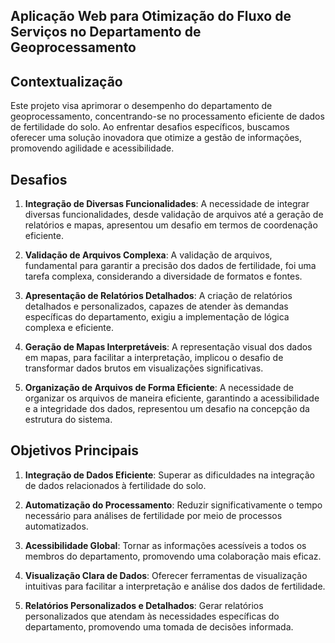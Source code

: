 ## Aplicação Web para Otimização do Fluxo de Serviços no Departamento de Geoprocessamento



## Contextualização

 Este projeto visa aprimorar o desempenho do departamento de geoprocessamento, concentrando-se no processamento eficiente de dados de fertilidade do solo. Ao enfrentar desafios específicos, buscamos oferecer uma solução inovadora que otimize a gestão de informações, promovendo agilidade e acessibilidade.

## Desafios

1. **Integração de Diversas Funcionalidades**: A necessidade de integrar diversas funcionalidades, desde validação de arquivos até a geração de relatórios e mapas, apresentou um desafio em termos de coordenação eficiente.

2. **Validação de Arquivos Complexa**: A validação de arquivos, fundamental para garantir a precisão dos dados de fertilidade, foi uma tarefa complexa, considerando a diversidade de formatos e fontes.

3. **Apresentação de Relatórios Detalhados**: A criação de relatórios detalhados e personalizados, capazes de atender às demandas específicas do departamento, exigiu a implementação de lógica complexa e eficiente.

4. **Geração de Mapas Interpretáveis**: A representação visual dos dados em mapas, para facilitar a interpretação, implicou o desafio de transformar dados brutos em visualizações significativas.

5. **Organização de Arquivos de Forma Eficiente**: A necessidade de organizar os arquivos de maneira eficiente, garantindo a acessibilidade e a integridade dos dados, representou um desafio na concepção da estrutura do sistema.

## Objetivos Principais

1. **Integração de Dados Eficiente**: Superar as dificuldades na integração de dados relacionados à fertilidade do solo.

2. **Automatização do Processamento**: Reduzir significativamente o tempo necessário para análises de fertilidade por meio de processos automatizados.

3. **Acessibilidade Global**: Tornar as informações acessíveis a todos os membros do departamento, promovendo uma colaboração mais eficaz.

4. **Visualização Clara de Dados**: Oferecer ferramentas de visualização intuitivas para facilitar a interpretação e análise dos dados de fertilidade.

5. **Relatórios Personalizados e Detalhados**: Gerar relatórios personalizados que atendam às necessidades específicas do departamento, promovendo uma tomada de decisões informada.
